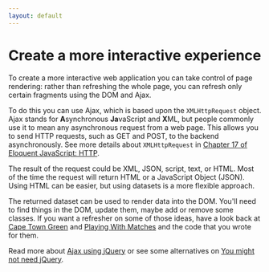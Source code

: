 ```yaml
---
layout: default
---
```

# Create a more interactive experience

To create a more interactive web application you can take control of page rendering: rather than refreshing the whole page, you can refresh only certain fragments using the DOM and Ajax.

To do this you can use Ajax, which is based upon the `XMLHttpRequest` object. Ajax stands for **A**synchronous **Ja**vaScript and **X**ML, but people commonly use it to mean any asynchronous request from a web page. This allows you to send HTTP requests, such as GET and POST, to the backend asynchronously. See more details about `XMLHttpRequest` in [Chapter 17 of Eloquent JavaScript: HTTP](http://eloquentjavascript.net/17_http.html#xmlhttprequest).

The result of the request could be XML, JSON, script, text, or HTML. Most of the time the request will return HTML or a JavaScript Object (JSON). Using HTML can be easier, but using datasets is a more flexible approach.

The returned dataset can be used to render data into the DOM. You'll need to find things in the DOM, update them, maybe add or remove some classes. If you want a refresher on some of those ideas, have a look back at [Cape Town Green](http://taxi.projectcodex.co/)
and [Playing With Matches](http://matches.projectcodex.co/) and the code that you wrote for them.

Read more about [Ajax using jQuery](/steps/ajax-using-jquery.html) or see some alternatives on [You might not need jQuery](http://youmightnotneedjquery.com/#ajax).
